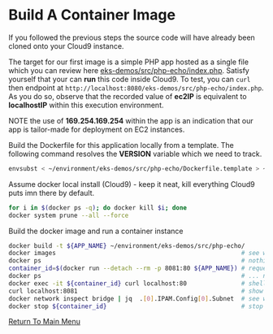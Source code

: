 # Build A Container Image

If you followed the previous steps the source code will have already been cloned onto your Cloud9 instance.

The target for our first image is a simple PHP app hosted as a single file which you can review here [eks-demos/src/php-echo/index.php](/src/php-echo/index.php).
Satisfy yourself that your can **run** this code inside Cloud9. To test, you can `curl` then endpoint at `http://localhost:8080/eks-demos/src/php-echo/index.php`. 
As you do so, observe that the recorded value of **ec2IP** is equivalent to **localhostIP** within this execution environment.

NOTE the use of **169.254.169.254** within the app is an indication that our app is tailor-made for deployment on EC2 instances.

Build the Dockerfile for this application locally from a template. The following command resolves the **VERSION** variable which we need to track.
```bash
envsubst < ~/environment/eks-demos/src/php-echo/Dockerfile.template > ~/environment/eks-demos/src/php-echo/Dockerfile
```

Assume docker local install (Cloud9) - keep it neat, kill everything Cloud9 puts imn there by default.
```bash
for i in $(docker ps -q); do docker kill $i; done
docker system prune --all --force
```

Build the docker image and run a container instance
```bash
docker build -t ${APP_NAME} ~/environment/eks-demos/src/php-echo/
docker images                                                   # see what you produced
docker ps                                                       # nothing running ...
container_id=$(docker run --detach --rm -p 8081:80 ${APP_NAME}) # request docker to instantiate a single container as a background process
docker ps                                                       # ... now one container running
docker exec -it ${container_id} curl localhost:80               # shell INTO that container and curl the INTERNAL port (80)
curl localhost:8081                                             # show that the corresponding EXTERNAL port is mapped to a high-order port (8081) on the c9 instance
docker network inspect bridge | jq  .[0].IPAM.Config[0].Subnet  # see why the ec2IP is no longer equivalent to the localhostIP
docker stop ${container_id}                                     # stop the container (which will be terminated because we ran it with the --rm flag)
```

[Return To Main Menu](/README.md)
